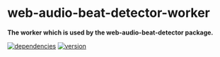 # web-audio-beat-detector-worker

**The worker which is used by the web-audio-beat-detector package.**

[![dependencies](https://img.shields.io/david/chrisguttandin/web-audio-beat-detector-worker.svg?style=flat-square)](https://www.npmjs.com/package/web-audio-beat-detector-worker)
[![version](https://img.shields.io/npm/v/web-audio-beat-detector-worker.svg?style=flat-square)](https://www.npmjs.com/package/web-audio-beat-detector-worker)
